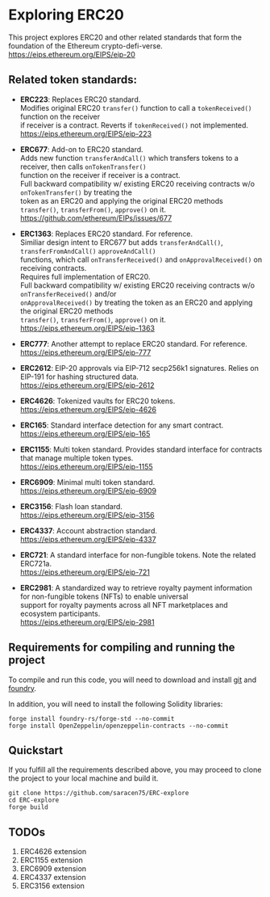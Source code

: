 # Exploring ERC20

This project explores ERC20 and other related standards that form the foundation of the Ethereum crypto-defi-verse.  
https://eips.ethereum.org/EIPS/eip-20  

## Related token standards:  

-   **ERC223**: Replaces ERC20 standard.  
                Modifies original ERC20 `transfer()` function to call a `tokenReceived()` function on the receiver  
                if receiver is a contract. Reverts if `tokenReceived()` not implemented.  
                https://eips.ethereum.org/EIPS/eip-223  

-   **ERC677**: Add-on to ERC20 standard.  
                Adds new function `transferAndCall()` which transfers tokens to a receiver, then calls `onTokenTransfer()`  
                function on the receiver if receiver is a contract.  
                Full backward compatibility w/ existing ERC20 receiving contracts w/o `onTokenTransfer()` by treating the  
                token as an ERC20 and applying the original ERC20 methods `transfer()`, `transferFrom()`, `approve()` on it.  
                https://github.com/ethereum/EIPs/issues/677  

-   **ERC1363**: Replaces ERC20 standard. For reference.  
                 Similiar design intent to ERC677 but adds `transferAndCall()`, `transferFromAndCall()` `approveAndCall()`  
                 functions, which call `onTransferReceived()` and `onApprovalReceived()` on receiving contracts.  
                 Requires full implementation of ERC20.  
                 Full backward compatibility w/ existing ERC20 receiving contracts w/o `onTransferReceived()` and/or  
                 `onApprovalReceived()` by treating the token as an ERC20 and applying the original ERC20 methods  
                 `transfer()`, `transferFrom()`, `approve()` on it.  
                 https://eips.ethereum.org/EIPS/eip-1363  

-   **ERC777**: Another attempt to replace ERC20 standard. For reference.  
                https://eips.ethereum.org/EIPS/eip-777  

-   **ERC2612**: EIP-20 approvals via EIP-712 secp256k1 signatures. Relies on EIP-191 for hashing structured data.  
                 https://eips.ethereum.org/EIPS/eip-2612  

-   **ERC4626**: Tokenized vaults for ERC20 tokens.  
                 https://eips.ethereum.org/EIPS/eip-4626  

-   **ERC165**: Standard interface detection for any smart contract.  
                https://eips.ethereum.org/EIPS/eip-165  

-   **ERC1155**: Multi token standard. Provides standard interface for contracts that manage multiple token types.  
                 https://eips.ethereum.org/EIPS/eip-1155  

-   **ERC6909**: Minimal multi token standard.  
                 https://eips.ethereum.org/EIPS/eip-6909  

-   **ERC3156**: Flash loan standard.  
                 https://eips.ethereum.org/EIPS/eip-3156  

-   **ERC4337**: Account abstraction standard.  
                 https://eips.ethereum.org/EIPS/eip-4337  

-   **ERC721**: A standard interface for non-fungible tokens. Note the related ERC721a.  
                https://eips.ethereum.org/EIPS/eip-721  

-   **ERC2981**: A standardized way to retrieve royalty payment information for non-fungible tokens (NFTs) to enable universal  
                 support for royalty payments across all NFT marketplaces and ecosystem participants.  
                 https://eips.ethereum.org/EIPS/eip-2981  

## Requirements for compiling and running the project

To compile and run this code, you will need to download and install 
[git](https://git-scm.com/book/en/v2/Getting-Started-Installing-Git) and
[foundry](https://getfoundry.sh/).  

In addition, you will need to install the following Solidity libraries:  

```
forge install foundry-rs/forge-std --no-commit
forge install OpenZeppelin/openzeppelin-contracts --no-commit
```

## Quickstart

If you fulfill all the requirements described above, you may proceed to clone the project to your local machine and build it.
```
git clone https://github.com/saracen75/ERC-explore
cd ERC-explore
forge build
```

## TODOs
1. ERC4626 extension
2. ERC1155 extension
3. ERC6909 extension
4. ERC4337 extension
5. ERC3156 extension